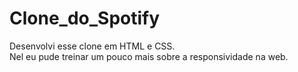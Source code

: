 # Clone_do_Spotify 
Desenvolvi esse clone em HTML e CSS. <br>
Nel eu pude treinar um pouco mais sobre a responsividade na web.
